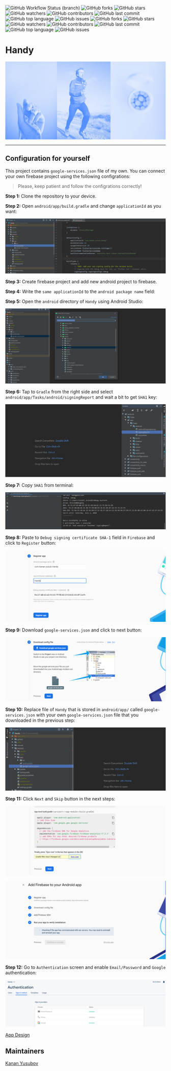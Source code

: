 ![GitHub Workflow Status (branch)](https://img.shields.io/github/workflow/status/yusubx/Handy/Flutter%20CI/master)
![GitHub forks](https://img.shields.io/github/forks/yusubx/Handy)
![GitHub stars](https://img.shields.io/github/stars/yusubx/Handy)
![GitHub watchers](https://img.shields.io/github/watchers/yusubx/Handy)
![GitHub contributors](https://img.shields.io/github/contributors/yusubx/Handy)
![GitHub last commit](https://img.shields.io/github/last-commit/yusubx/Handy)
![GitHub top language](https://img.shields.io/github/languages/top/yusubx/Handy)
![GitHub issues](https://img.shields.io/github/issues/yusubx/Handy)
![GitHub forks](https://img.shields.io/github/forks/Kanza-Studio/Handy)
![GitHub stars](https://img.shields.io/github/stars/Kanza-Studio/Handy)
![GitHub watchers](https://img.shields.io/github/watchers/Kanza-Studio/Handy)
![GitHub contributors](https://img.shields.io/github/contributors/Kanza-Studio/Handy)
![GitHub last commit](https://img.shields.io/github/last-commit/Kanza-Studio/Handy)
![GitHub top language](https://img.shields.io/github/languages/top/Kanza-Studio/Handy)
![GitHub issues](https://img.shields.io/github/issues/Kanza-Studio/Handy)

# Handy

<img src="design/run.jpeg"/>

-------

## Configuration for yourself

This project contains `google-services.json` file of my own. You can connect your own firebase project using the following configrations:

> Please, keep patient and follow the configrations correctly!

**Step 1:** Clone the repository to your device.

**Step 2:** Open `android/app/build.gradle` and change `applicationId` as you want: 

![Step 2](configration-steps/step-2.PNG)

**Step 3:** Create firebase project and add new android project to firebase.

**Step 4:** Write the `same applicationId` to the `android package name` field:

**Step 5:** Open the `android` directory of `Handy` using Android Studio:

![Step 5](configration-steps/step5.PNG)

**Step 6:** Tap to `Gradle` from the right side and select `android/app/Tasks/android/signingReport` and wait a bit to get `SHA1` key:

![Step 6](configration-steps/step6.PNG)

**Step 7:** Copy `SHA1` from terminal:

![Step 7](configration-steps/step7.PNG)

**Step 8:** Paste to `Debug signing certificate SHA-1` field in `Firebase` and click to `Register` button:

![Step 8](configration-steps/step8.PNG)

**Step 9:** Download `google-services.json` and click to next button:

![Step 9](configration-steps/step9.PNG)

**Step 10:** Replace file of `Handy` that is stored in `android/app/` called `google-services.json` with your own `google-services.json` file that you downloaded in the previous step:

![Step 10](configration-steps/step10.PNG)

**Step 11:** Click `Next` and `Skip` button in the next steps:

![Step 11-1](configration-steps/step11-1.PNG)

![Step 11-2](configration-steps/step11-2.PNG)

**Step 12:** Go to `Authentication` screen and enable `Email/Password` and `Google` authentication:

![Step 12](configration-steps/step12.PNG)



[App Design](http://bit.ly/handyappdesign)

## Maintainers
[Kanan Yusubov](https://github.com/yusubx)

